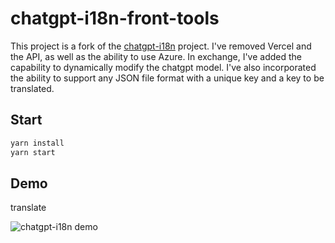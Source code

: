 # chatgpt-i18n-front-tools

This project is a fork of the [chatgpt-i18n](https://github.com/ObservedObserver/chatgpt-i18n) project. I've removed Vercel and the API, as well as the ability to use Azure. In exchange, I've added the capability to dynamically modify the chatgpt model. I've also incorporated the ability to support any JSON file format with a unique key and a key to be translated.

## Start

```sh
yarn install
yarn start
```

## Demo

translate

![chatgpt-i18n demo](https://user-images.githubusercontent.com/22167673/224185217-a32406fd-740c-4ced-b86c-55b2b895dc12.png)
